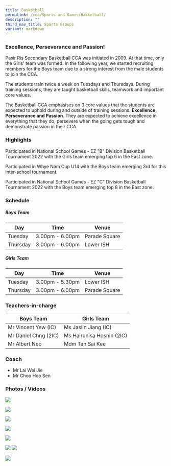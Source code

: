 ```yaml
---
title: Basketball
permalink: /cca/Sports-and-Games/Basketball/
description: ""
third_nav_title: Sports Groups
variant: markdown
---
```

### **Excellence, Perseverance and Passion!**

Pasir Ris Secondary Basketball CCA was initiated in 2009. At that time, only the Girls' team was formed. In the following year, we started recruiting members for the Boys team due to a strong interest from the male students to join the CCA.

The students train twice a week on Tuesdays and Thursdays. During training sessions, they are taught basketball skills, teamwork and important core values.
  
The Basketball CCA emphasises on 3 core values that the students are expected to uphold during and outside of training sessions. **Excellence, Perseverance and Passion**. They are expected to achieve excellence in everything that they do, persevere when the going gets tough and demonstrate passion in their CCA.
 
### **Highlights**
  
Participated in National School Games - EZ "B" Division Basketball Tournament 2022 with the Girls team emerging top 6 in the East zone. 

Participated in Whye Nam Cup U14 with the Boys team emerging 3rd for this inter-school tournament. 

Participated in National School Games - EZ "C" Division Basketball Tournament 2022 with the Boys team emerging top 8 in the East zone. 

### **Schedule**

##### **Boys Team**

| Day | Time | Venue |
| -------- | -------- | -------- |
| Tuesday | 3.00pm - 6.00pm | Parade Square |
| Thursday | 3.00pm - 6.00pm | Lower ISH  |

##### **Girls Team**

| Day  | Time | Venue |
| -------- | -------- | -------- |
| Tuesday | 3.00pm - 5.30pm  | Lower ISH |
| Thursday | 3.00pm - 6.00pm | Parade Square |

### **Teachers-in-charge**

| Boys Team | Girls Team |
| -------- | -------- | 
| Mr Vincent Yew (IC)  | Ms Jaslin Jiang (IC) | 
| Mr Daniel Chng (2IC) | Ms Hairunisa Hosnin (2IC) | 
| Mr Albert Neo  | Mdm Tan Sai Kee | 


### **Coach**

* Mr Lai Wei Jie
* Mr Choo Hoo Sen

### **Photos / Videos**

![](/images/CCA/Basketball/bball%20team.jpeg)

![](/images/CCA/Basketball/bball%20team%20photo_boys.jpeg)

![](/images/CCA/Basketball/bball%20team%20photo_girls.jpeg)

![](/images/CCA/Basketball/bball_girls%20pre-games1.jpeg)

![](/images/CCA/Basketball/bball_girls%20pre-games2.jpeg)

![](/images/CCA/Basketball/retro1.jpeg)
![](/images/basketball.png)

![](/images/basketball2.png)